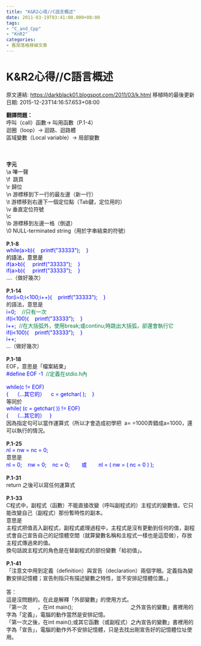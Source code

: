 ```yaml
---
title: "K&R2心得//C語言概述"
date: 2011-03-19T03:41:00.000+08:00
tags: 
- "C_and_Cpp"
- "KnR2"
categories:
- 舊部落格移植文章
---
```


# K&R2心得//C語言概述

原文連結: https://darkblack01.blogspot.com/2011/03/k.html
移植時的最後更新日期: 2015-12-23T14:16:57.653+08:00

<strong>翻譯問題：</strong><br />呼叫（call）函數→ 叫用函數（P.1-4）<br />迴圈（loop）→ 迴路、迴路體<br />區域變數（Local variable）→ 局部變數<br /><br /><a name='more'></a><br /><br /><strong>字元</strong><br />\a 嗶一聲<br />\f &nbsp;跳頁<br />\r 歸位<br />\n 游標移到下一行的最左邊（新一行）<br />\t 游標移到右邊下一個定位點（Tab鍵，定位用的）<br />\v 垂直定位符號<br />\c<br />\b 游標移到左邊一格（倒退）<br />\0 NULL-terminated string（用於字串結束的符號）<br /><br /><strong>P.1-8</strong><br /><span style="color: blue;">while(a&gt;b){ &nbsp; &nbsp;printf("33333"); &nbsp; &nbsp;}<br /><span style="color: black;">的語法，意思是</span><br />if(a&gt;b){ &nbsp; &nbsp; printf("33333"); &nbsp; &nbsp;}<br />if(a&gt;b){ &nbsp; &nbsp; printf("33333"); &nbsp; &nbsp;}</span><br />....（做好幾次）<br /><br /><strong>P.1-14</strong><br /><span style="color: blue;">for(i=0;i&lt;100;i++){ &nbsp; &nbsp;printf("33333"); &nbsp; &nbsp;}</span><br />的語法，意思是<br /><span style="color: blue;">i=0; &nbsp; <span style="color: #007f40;">&nbsp;//只有一次</span><br />if(i&lt;100){ &nbsp; &nbsp;printf("33333"); &nbsp; &nbsp;}<br /></span><span style="color: blue;">i++; &nbsp;<span style="color: #007f40;">//在大括弧外，使用break;或continu;時跳出大括弧，卻還會執行它</span><br />if(i&lt;100){ &nbsp; &nbsp;printf("33333"); &nbsp; &nbsp;}<br />i++;<br /></span>...（做好幾次）<br /><br /><strong>P.1-18</strong><br />EOF，意思是「檔案結束」<br /><span style="color: blue;">#define EOF -1</span> &nbsp;<span style="color: #007f40;">//定義在stdio.h內</span><br /><br /><span style="color: blue;">while(c != EOF)<br />{ &nbsp; &nbsp;（...其它的） &nbsp; &nbsp;c = getchar( ); &nbsp; &nbsp;}</span><br />等同於<br /><span style="color: blue;">while( (c = getchar( )) != EOF)<br />{ &nbsp; &nbsp;（...其它的） &nbsp; }</span><br />因為指定句可以當作運算式（所以才會造成初學把 &nbsp;a= =1000弄錯成a=1000，還可以執行的情況。<br /><br /><strong>P.1-25</strong><br /><span style="color: blue;">nl = nw = nc = 0;</span><br />意思是<br /><span style="color: blue;">nl = 0; &nbsp; &nbsp;nw = 0; &nbsp; &nbsp;nc = 0; &nbsp; &nbsp; &nbsp; &nbsp;或 &nbsp; &nbsp; &nbsp; &nbsp;nl = ( nw = ( nc = 0 ) );</span><br /><br /><strong>P.1-31</strong><br />return 之後可以寫任何運算式<br /><br /><strong>P.1-33</strong><br />C程式中，副程式（函數）不能直接改變（呼叫副程式的）主程式的變數值，它只能改變自己（副程式）那份暫時性的副本。<br />意思是<br />主程式把值丟入副程式，副程式處理過程中，主程式是沒有更動到任何的值，副程式會自己宣告自己的記憶體空間（就算變數名稱和主程式一樣也是這麼做），存放主程式傳過來的值。<br />換句話說主程式的角色是在替副程式的部份變數「給初值」。<br /><br /><strong>P.1-41</strong><br />「注意文中用到定義（definition）與宣告（declaration）兩個字眼。定義指為變數安排記憶體；宣告則指只有描述變數之特性，並不安排記憶體位置。」<br /><br />答：<br />這是沒問題的。在此是解釋「外部變數」的使用方式。<br />「第一次　　，在int main();　　　　　　　　　　　之外宣告的變數」書裡用的字為「定義」，電腦的動作當然是安排記憶。<br />「第一次之後，在int main();或其它函數（或副程式）之內宣告的變數」書裡用的字為「宣告」，電腦的動作外不安排記憶體，只是去找出剛宣告好的記憶體位址使用。
